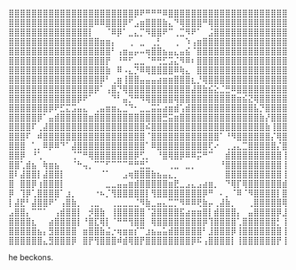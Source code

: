 ⣿⣿⣿⣿⣿⣿⣿⣿⣿⣿⣿⣿⣿⣿⣿⣿⣿⣿⣿⣿⣿⣿⡿⠟⠛⠛⠛⠿⣿⣿⣿⣿⣿⣿⣿⣿⣿⣿⣿⣿⣿⣿⣿⣿⣿⣿⣿⣿⣿
⣿⣿⣿⣿⣿⣿⣿⣿⣿⣿⣿⣿⣿⣿⣿⠿⠿⣿⣿⣿⡿⠋⣠⣶⣿⣿⣿⣷⣄⠙⢿⣿⣿⣿⠛⢿⣿⣿⣿⣿⣿⣿⣿⣿⣿⣿⣿⣿⣿
⣿⣿⣿⣿⣿⣿⣿⣿⣿⣿⣿⣿⣿⣿⡇⠀⠀⠈⠿⡿⠁⣀⣄⡉⠻⣿⣿⠟⠉⢀⣉⠻⠟⠁⠀⣨⣿⣿⣿⣿⣿⣿⣿⣿⣿⣿⣿⣿⣿
⣿⣿⣿⣿⣿⣿⣿⣿⣿⣿⣿⣿⣿⣿⣿⣿⣶⣶⡄⠀⠀⢀⠀⣀⠀⢀⡃⠀⠀⢀⠀⠱⢠⣶⣿⣿⣿⣿⣿⣿⣿⣿⣿⣿⣿⣿⣿⣿⣿
⣿⣿⣿⣿⣿⣿⣿⣿⣿⣿⣿⣿⣿⣿⣿⣿⣿⣿⠃⢠⣶⣤⡤⠤⢶⣿⣿⣦⣤⣄⣤⣮⠈⣿⣿⣿⣿⣿⣿⣿⣿⣿⣿⣿⣿⣿⣿⣿⣿
⣿⣿⣿⣿⣿⣿⣿⣿⣿⣿⣿⣿⣿⣿⣿⣿⣿⡟⠀⠘⠛⠋⣀⣀⠈⠛⢛⣋⣩⣌⠻⠿⠆⣿⣿⣿⣿⣿⣿⣿⣿⣿⣿⣿⣿⣿⣿⣿⣿
⣿⣿⣿⣿⣿⣿⣿⣿⣿⣿⣿⣿⣿⣿⣿⣿⣿⣷⠀⠿⠠⣄⡙⠿⢿⣿⣿⣿⣿⠿⢷⣄⠀⣿⣿⣿⣿⣿⣿⣿⣿⣿⣿⣿⣿⣿⣿⣿⣿
⣿⣿⣿⣿⣿⣿⣿⣿⣿⣿⣿⣿⣿⣿⣿⣿⡿⠃⢀⣶⢸⣿⣿⣤⣤⣤⣴⣶⣶⣿⣿⣿⣆⡘⢿⣿⣿⣿⣿⣿⣿⣿⣿⣿⣿⣿⣿⣿⣿
⣿⣿⣿⣿⣿⣿⣿⣿⣿⣿⣿⣿⣿⣿⣿⡿⠁⢠⣿⡙⢿⣿⣿⣿⣿⣿⣿⣿⣿⣿⣿⣿⣼⣿⣷⣮⣕⣈⣛⠿⣿⣿⣿⣿⣿⣿⣿⣿⣿
⣿⣿⣿⣿⣿⣿⣿⣿⣿⣿⣿⣿⡿⠟⠁⠀⠀⠀⠙⠃⣤⡙⠛⠻⢿⣿⣿⣿⣿⢿⣿⣿⣿⣿⣿⣿⣿⣿⣿⣿⣶⣮⣝⢿⣿⣿⣿⣿⣿
⣿⣿⣿⣿⣿⣿⣿⡿⠟⣋⣍⣩⣤⣄⠀⢀⣤⣶⣶⣄⣈⠙⠂⣀⣀⣭⣥⣴⣶⣾⢡⣾⣿⣿⣿⣿⣿⣿⣿⣿⣿⣿⣿⣧⡙⣿⣿⣿⣿
⣿⣿⣿⣿⣿⡿⠁⣤⣾⣿⣿⣿⣿⣿⣶⣿⣿⣿⣿⣿⣿⣿⣿⣿⣿⣿⣿⣛⣭⣶⣿⣿⣿⣿⣿⣿⣿⣿⣿⣿⣿⣿⣿⣿⣷⡜⣿⣿⣿
⣿⣿⣿⣿⠏⢀⣼⣿⣿⣿⣿⣿⣿⣿⣿⣿⣿⣿⣿⣿⣿⣿⣿⣿⠮⣿⣿⣿⣿⣿⣿⣿⣿⣿⣿⣿⣿⣿⣿⣿⣿⣿⣿⣿⣿⣷⢸⣿⣿
⣿⣿⣿⠏⠀⠾⣿⣿⣿⣿⣿⣿⣿⣿⣿⣿⣿⣿⣿⣿⣿⣿⣿⣿⠈⣿⣿⣿⣿⣿⣿⣿⣿⣿⣿⣿⣿⠁⠘⠻⣿⣿⣿⣿⣿⣿⡌⢿⣿
⣿⣿⣿⠀⢁⡀⠿⡿⠿⠙⠁⣼⣿⣿⣿⣿⣿⣿⣿⣿⣿⣿⣿⣿⠁⠿⣿⣿⣿⣿⣿⣿⣿⣿⣿⢏⠔⠀⢀⣠⣄⣉⣿⣿⣿⣿⣿⡌⣿
⣿⣿⡿⠀⠘⢁⠀⠀⠀⠀⠀⢈⠉⠛⢿⣿⣿⣿⣿⣿⣿⣿⡿⢋⡀⠀⠘⣿⢿⣿⡿⠿⠿⡭⠛⠉⠀⠀⣾⣿⣿⣿⣿⣿⣿⣿⣿⣿⢸
⣿⣿⢁⣾⣦⠀⢷⣶⣦⠀⠀⠈⠓⢤⡀⠉⠉⠋⠉⠉⠉⠛⠛⣛⣁⠀⠀⠀⢀⣀⠀⣀⡀⠀⠀⠀⠀⠘⣿⣿⣿⣿⣿⣿⣿⣿⣿⣿⢸
⣿⠇⣼⣿⣿⡇⣼⣿⣿⡇⠀⠀⠀⠀⠀⠀⠈⠁⠀⠀⣠⢶⣿⣿⣿⣷⣦⣤⣄⡀⠀⠀⠀⠀⠀⠀⠀⠀⣿⣿⣿⣿⣿⣿⣿⣿⣿⣿⢸
⣿⠀⣿⣿⡿⢰⣿⣿⣿⡇⠀⠀⠀⠀⠀⠀⠀⣀⣀⣤⣤⣶⣾⣿⣿⣿⣿⣿⣶⣟⣀⣠⣄⣠⣴⣶⡀⠀⠙⢿⡏⢿⣿⣿⣿⣿⣿⣿⣾
⡿⠀⢹⡿⢁⣿⣿⣿⣿⠁⣰⡀⠀⠀⠀⠐⠦⡈⢻⣿⣿⣿⣿⣿⡇⢻⣿⣿⣿⣿⣿⣿⣿⣿⡿⠛⠀⠄⡀⠈⠿⠈⠻⣿⣿⣿⣿⡇⣿
⡇⣼⣟⠃⣼⣿⣿⠟⠁⢠⣿⣷⡀⠀⢀⣀⠀⠀⢀⣀⣀⣀⣈⠻⣷⣀⣤⣄⣉⡉⠻⠿⠿⢟⣷⡤⢀⣼⣷⡀⠀⠀⢀⣿⣿⣿⣿⣿⢿
⣠⣿⣿⡄⠉⠉⠁⠀⢠⣾⣿⣿⡇⠀⡺⣿⣷⠀⢸⣿⣿⣿⣿⣿⠈⣽⣿⣿⣿⣿⣯⣴⣶⣶⣿⡇⣾⣿⣿⣿⡄⠀⣤⣿⣿⣿⣿⡿⣸
⣿⣿⣿⣿⣆⠀⠀⣴⣿⣿⣿⣿⡇⠘⣿⣏⢿⡇⠈⠛⠛⢻⣿⣿⠀⢿⣿⣿⣿⣿⣿⣿⣿⣿⡿⢹⣿⣿⣿⣿⢁⣿⣿⣿⣿⣿⣿⡃⢸
⣿⣿⣿⣿⣿⣦⡄⣻⣿⣿⣿⣿⠀⣶⣿⣿⣷⣬⡐⢶⣶⣶⡎⠉⣰⣦⣤⣥⣾⣿⣿⣿⣿⣿⠃⣸⣿⣿⣿⡿⢸⣿⣿⣿⣿⣿⣿⣿⢸
⣿⣿⣿⣿⣿⣿⣄⣻⣿⣿⣿⡿⠀⣿⡟⢻⣿⣿⣿⠾⣾⢿⣿⡟⣿⣿⣿⣿⣿⣿⣿⣿⡿⠯⢠⣿⣿⣿⣿⡇⢸⣿⣿⣿⣿⣿⣿⡟⢸


he beckons.
